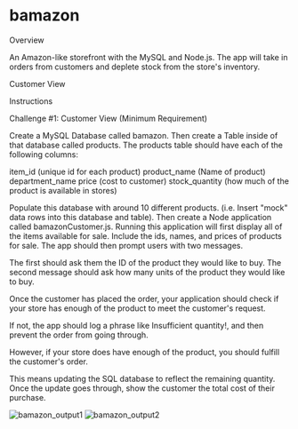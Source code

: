 # bamazon


Overview

An Amazon-like storefront with the MySQL and Node.js.
The app will take in orders from customers and deplete stock from the store's inventory. 



Customer View

Instructions

Challenge #1: Customer View (Minimum Requirement)

Create a MySQL Database called bamazon.
Then create a Table inside of that database called products.
The products table should have each of the following columns:

item_id (unique id for each product)
product_name (Name of product)
department_name
price (cost to customer)
stock_quantity (how much of the product is available in stores)

Populate this database with around 10 different products. (i.e. Insert "mock" data rows into this database and table).
Then create a Node application called bamazonCustomer.js. Running this application will first display all of the items available for sale. Include the ids, names, and prices of products for sale.
The app should then prompt users with two messages.

The first should ask them the ID of the product they would like to buy.
The second message should ask how many units of the product they would like to buy.

Once the customer has placed the order, your application should check if your store has enough of the product to meet the customer's request.

If not, the app should log a phrase like Insufficient quantity!, and then prevent the order from going through.

However, if your store does have enough of the product, you should fulfill the customer's order.

This means updating the SQL database to reflect the remaining quantity.
Once the update goes through, show the customer the total cost of their purchase.


![bamazon_output1](https://user-images.githubusercontent.com/40503899/46318579-0214e680-c5a5-11e8-8674-b936ca8a6a27.jpg)
![bamazon_output2](https://user-images.githubusercontent.com/40503899/46318580-0214e680-c5a5-11e8-9de6-ee6c2edc9470.jpg)
